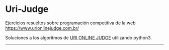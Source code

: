 # Uri-Judge
Ejercicios resueltos sobre programación competitiva de la web https://www.urionlinejudge.com.br/
<p>Soluciones a los algoritmos de <a href="https://www.urionlinejudge.com.br/judge/es">URI ONLINE JUDGE</a> utilizando python3.
<hr>
